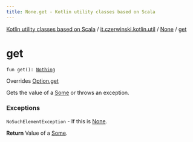 ```yaml
---
title: None.get - Kotlin utility classes based on Scala
---
```


[Kotlin utility classes based on Scala](../../index.html) / [it.czerwinski.kotlin.util](../index.html) / [None](index.html) / [get](./get.html)

# get

`fun get(): `[`Nothing`](https://kotlinlang.org/api/latest/jvm/stdlib/kotlin/-nothing/index.html)

Overrides [Option.get](../-option/get.html)

Gets the value of a [Some](../-some/index.html) or throws an exception.

### Exceptions

`NoSuchElementException` - If this is [None](index.html).

**Return**
Value of a [Some](../-some/index.html).

